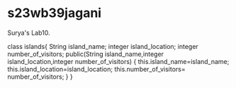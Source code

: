 # s23wb39jagani

Surya's Lab10.

class islands{ String island_name; integer island_location; integer number_of_visitors; public(String island_name,integer island_location,integer number_of_visitors) { this.island_name=island_name; this.island_location=island_location; this.number_of_visitors= number_of_visitors; } }
